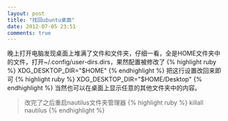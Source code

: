 ```yaml
---
layout: post
title: "找回ubuntu桌面"
date: 2012-07-05 23:51
comments: true
---
```

晚上打开电脑发现桌面上堆满了文件和文件夹，仔细一看，全是HOME文件夹中的文件，打开~/.config/user-dirs.dirs，果然配置被修改了
{% highlight ruby %}
XDG_DESKTOP_DIR="$HOME"
{% endhighlight %}
把这行设置改回来即可
{% highlight ruby %}
XDG_DESKTOP_DIR="$HOME/Desktop"
{% endhighlight %}
当然也可以在桌面上显示任意的其他文件夹中的内容。
> 改完了之后重启nautilus文件夹管理器
{% highlight ruby %}
killall nautilus
{% endhighlight %}
